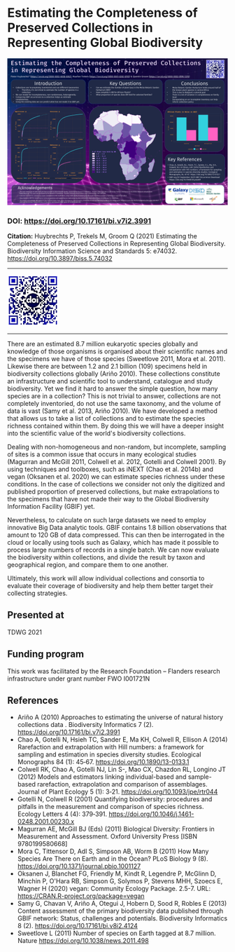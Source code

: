 # Estimating the Completeness of Preserved Collections in Representing Global Biodiversity

![poster](data/img/PS_74032_Huybrechts.png)

### DOI: https://doi.org/10.17161/bi.v7i2.3991
**Citation:** Huybrechts P, Trekels M, Groom Q (2021) Estimating the Completeness of Preserved Collections in Representing Global Biodiversity. Biodiversity Information Science and Standards 5: e74032. https://doi.org/10.3897/biss.5.74032

---

![doi](data/img/doi_qr_v4_radialmask_rounded_prpl-logo-30pct.jpg)

---

There are an estimated 8.7 million eukaryotic species globally and knowledge of those organisms is organised about their scientific names and the specimens we have of those species (Sweetlove 2011, Mora et al. 2011). Likewise there are between 1.2 and 2.1 billion (109) specimens held in biodiversity collections globally (Ariño 2010). These collections constitute an infrastructure and scientific tool to understand, catalogue and study biodiversity. Yet we find it hard to answer the simple question, how many species are in a collection? This is not trivial to answer, collections are not completely inventoried, do not use the same taxonomy, and the volume of data is vast (Samy et al. 2013, Ariño 2010). We have developed a method that allows us to take a list of collections and to estimate the species richness contained within them. By doing this we will have a deeper insight into the scientific value of the world's biodiversity collections.

Dealing with non-homogeneous and non-random, but incomplete, sampling of sites is a common issue that occurs in many ecological studies (Magurran and McGill 2011, Colwell et al. 2012, Gotelli and Colwell 2001). By using techniques and toolboxes, such as iNEXT (Chao et al. 2014b) and vegan (Oksanen et al. 2020) we can estimate species richness under these conditions. In the case of collections we consider not only the digitized and published proportion of preserved collections, but make extrapolations to the specimens that have not made their way to the Global Biodiversity Information Facility (GBIF) yet.

Nevertheless, to calculate on such large datasets we need to employ innovative Big Data analytic tools. GBIF contains 1.8 billion observations that amount to 120 GB of data compressed. This can then be interrogated in the cloud or locally using tools such as Galaxy, which has made it possible to process large numbers of records in a single batch. We can now evaluate the biodiversity within collections, and divide the result by taxon and geographical region, and compare them to one another.

Ultimately, this work will allow individual collections and consortia to evaluate their coverage of biodiversity and help them better target their collecting strategies.

## Presented at
TDWG 2021


## Funding program

This work was facilitated by the Research Foundation – Flanders research infrastructure under grant number FWO I001721N


## References

- Ariño A (2010) Approaches to estimating the universe of natural history collections data . Biodiversity Informatics 7 (2). https://doi.org/10.17161/bi.v7i2.3991
- Chao A, Gotelli N, Hsieh TC, Sander E, Ma KH, Colwell R, Ellison A (2014) Rarefaction and extrapolation with Hill numbers: a framework for sampling and estimation in species diversity studies. Ecological Monographs 84    (1): 45‑67. https://doi.org/10.1890/13-0133.1
- Colwell RK, Chao A, Gotelli NJ, Lin S-, Mao CX, Chazdon RL, Longino JT (2012) Models and estimators linking individual-based and sample-based rarefaction, extrapolation and comparison of assemblages. Journal of Plant Ecology 5 (1): 3‑21. https://doi.org/10.1093/jpe/rtr044
- Gotelli N, Colwell R (2001) Quantifying biodiversity: procedures and pitfalls in the measurement and comparison of species richness. Ecology Letters 4 (4): 379‑391. https://doi.org/10.1046/j.1461-0248.2001.00230.x
- Magurran AE, McGill BJ (Eds) (2011) Biological Diversity: Frontiers in Measurement and Assessment. Oxford University Press [ISBN 9780199580668]
- Mora C, Tittensor D, Adl S, Simpson AB, Worm B (2011) How Many Species Are There on Earth and in the Ocean? PLoS Biology 9 (8). https://doi.org/10.1371/journal.pbio.1001127
- Oksanen J, Blanchet FG, Friendly M, Kindt R, Legendre P, McGlinn D, Minchin P, O'Hara RB, Simpson G, Solymos P, Stevens MHH, Szoecs E, Wagner H (2020) vegan: Community Ecology Package. 2.5-7. URL: https://CRAN.R-project.org/package=vegan
- Samy G, Chavan V, Ariño A, Otegui J, Hobern D, Sood R, Robles E (2013) Content assessment of the primary biodiversity data published through GBIF network: Status, challenges and potentials. Biodiversity Informatics 8 (2). https://doi.org/10.17161/bi.v8i2.4124
- Sweetlove L (2011) Number of species on Earth tagged at 8.7 million. Nature https://doi.org/10.1038/news.2011.498
